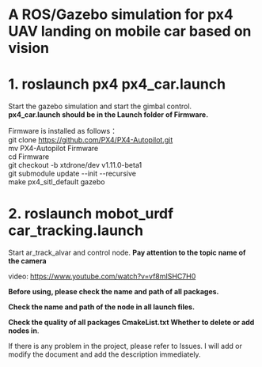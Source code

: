 # A ROS/Gazebo simulation for px4 UAV landing on mobile car based on vision


# 1. roslaunch px4 px4_car.launch  
Start the gazebo simulation and start the gimbal control.  
**px4_car.launch should be in the Launch folder of Firmware.**

Firmware is installed as follows：  
git clone https://github.com/PX4/PX4-Autopilot.git  
mv PX4-Autopilot Firmware  
cd Firmware  
git checkout -b xtdrone/dev v1.11.0-beta1  
git submodule update --init --recursive  
make px4_sitl_default gazebo  


# 2. roslaunch mobot_urdf car_tracking.launch  
Start ar_track_alvar and control node. **Pay attention to the topic name of the camera**  



video: https://www.youtube.com/watch?v=vf8mISHC7H0  


**Before using, please check the name and path of all packages.**  

**Check the name and path of the node in all launch files.**  

**Check the quality of all packages CmakeList.txt Whether to delete or add nodes in**.  



If there is any problem in the project, please refer to Issues. I will add or modify the document and add the description immediately.  
